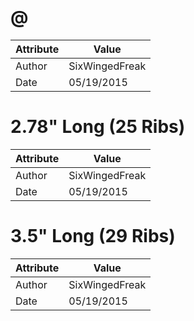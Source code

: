 # @
| Attribute | Value |
| ---  | ---     |
| Author | SixWingedFreak |
| Date | 05/19/2015 |
# 2.78&quot; Long (25 Ribs)
| Attribute | Value |
| ---  | ---     |
| Author | SixWingedFreak |
| Date | 05/19/2015 |
# 3.5&quot; Long (29 Ribs)
| Attribute | Value |
| ---  | ---     |
| Author | SixWingedFreak |
| Date | 05/19/2015 |
